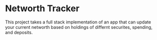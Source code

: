 # Networth Tracker
This project takes a full stack implementation of an app that can update your current networth based on holdings of differnt securites, spending, and deposits. 


